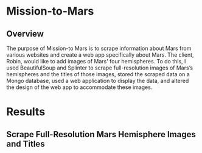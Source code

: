 # Mission-to-Mars
 
## Overview
The purpose of Mission-to Mars is to scrape information about Mars from various websites and create a web app specifically about Mars. The client, Robin, would like to add images of Mars' four hemispheres.  To do this, I used BeautifulSoup and Splinter to scrape full-resolution images of Mars’s hemispheres and the titles of those images, stored the scraped data on a Mongo database, used a web application to display the data, and altered the design of the web app to accommodate these images.

# Results
## Scrape Full-Resolution Mars Hemisphere Images and Titles
